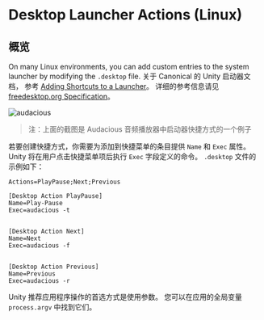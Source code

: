 # Desktop Launcher Actions (Linux)

## 概览

On many Linux environments, you can add custom entries to the system launcher by modifying the `.desktop` file. 关于 Canonical 的 Unity 启动器文档， 参考 [Adding Shortcuts to a Launcher][unity-launcher]。 详细的参考信息请见 [freedesktop.org Specification][spec]。

![audacious][3]

> 注：上面的截图是 Audacious 音频播放器中启动器快捷方式的一个例子

若要创建快捷方式，你需要为添加到快捷菜单的条目提供 `Name` 和 `Exec` 属性。 Unity 将在用户点击快捷菜单项后执行 `Exec` 字段定义的命令。 `.desktop` 文件的示例如下：

```plaintext
Actions=PlayPause;Next;Previous

[Desktop Action PlayPause]
Name=Play-Pause
Exec=audacious -t


[Desktop Action Next]
Name=Next
Exec=audacious -f


[Desktop Action Previous]
Name=Previous
Exec=audacious -r
```

Unity 推荐应用程序操作的首选方式是使用参数。 您可以在应用的全局变量 `process.argv` 中找到它们。

[3]: https://help.ubuntu.com/community/UnityLaunchersAndDesktopFiles?action=AttachFile&do=get&target=shortcuts.png

[unity-launcher]: https://help.ubuntu.com/community/UnityLaunchersAndDesktopFiles#Adding_shortcuts_to_a_launcher
[spec]: https://specifications.freedesktop.org/desktop-entry-spec/1.1/ar01s11.html
